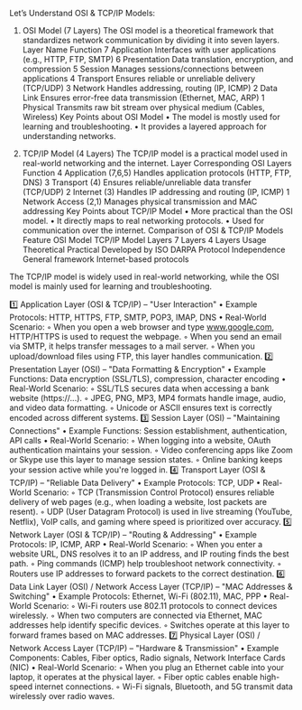 Let’s Understand OSI & TCP/IP Models:

1. OSI Model (7 Layers)
The OSI model is a theoretical framework that standardizes network communication by dividing it into seven layers.
Layer
Name
Function
7
Application
Interfaces with user applications (e.g., HTTP, FTP, SMTP)
6
Presentation
Data translation, encryption, and compression
5
Session
Manages sessions/connections between applications
4
Transport
Ensures reliable or unreliable delivery (TCP/UDP)
3
Network
Handles addressing, routing (IP, ICMP)
2
Data Link
Ensures error-free data transmission (Ethernet, MAC, ARP)
1
Physical
Transmits raw bit stream over physical medium (Cables, Wireless)
Key Points about OSI Model
    • The model is mostly used for learning and troubleshooting.
    • It provides a layered approach for understanding networks.

2. TCP/IP Model (4 Layers)
The TCP/IP model is a practical model used in real-world networking and the internet.
Layer
Corresponding OSI Layers
Function
4
Application (7,6,5)
Handles application protocols (HTTP, FTP, DNS)
3
Transport (4)
Ensures reliable/unreliable data transfer (TCP/UDP)
2
Internet (3)
Handles IP addressing and routing (IP, ICMP)
1
Network Access (2,1)
Manages physical transmission and MAC addressing
Key Points about TCP/IP Model
    • More practical than the OSI model.
    • It directly maps to real networking protocols.
    • Used for communication over the internet.
Comparison of OSI & TCP/IP Models
Feature
OSI Model
TCP/IP Model
Layers
7 Layers
4 Layers
Usage
Theoretical
Practical
Developed by
ISO
DARPA
Protocol Independence
General framework
Internet-based protocols

The TCP/IP model is widely used in real-world networking, while the OSI model is mainly used for learning and troubleshooting.


1️⃣ Application Layer (OSI & TCP/IP) – "User Interaction"
    • Example Protocols: HTTP, HTTPS, FTP, SMTP, POP3, IMAP, DNS
    • Real-World Scenario:
        ◦ When you open a web browser and type www.google.com, HTTP/HTTPS is used to request the webpage.
        ◦ When you send an email via SMTP, it helps transfer messages to a mail server.
        ◦ When you upload/download files using FTP, this layer handles communication.
2️⃣ Presentation Layer (OSI) – "Data Formatting & Encryption"
    • Example Functions: Data encryption (SSL/TLS), compression, character encoding
    • Real-World Scenario:
        ◦ SSL/TLS secures data when accessing a bank website (https://...).
        ◦ JPEG, PNG, MP3, MP4 formats handle image, audio, and video data formatting.
        ◦ Unicode or ASCII ensures text is correctly encoded across different systems.
3️⃣ Session Layer (OSI) – "Maintaining Connections"
    • Example Functions: Session establishment, authentication, API calls
    • Real-World Scenario:
        ◦ When logging into a website, OAuth authentication maintains your session.
        ◦ Video conferencing apps like Zoom or Skype use this layer to manage session states.
        ◦ Online banking keeps your session active while you're logged in.
4️⃣ Transport Layer (OSI & TCP/IP) – "Reliable Data Delivery"
    • Example Protocols: TCP, UDP
    • Real-World Scenario:
        ◦ TCP (Transmission Control Protocol) ensures reliable delivery of web pages (e.g., when loading a website, lost packets are resent).
        ◦ UDP (User Datagram Protocol) is used in live streaming (YouTube, Netflix), VoIP calls, and gaming where speed is prioritized over accuracy.
5️⃣ Network Layer (OSI & TCP/IP) – "Routing & Addressing"
    • Example Protocols: IP, ICMP, ARP
    • Real-World Scenario:
        ◦ When you enter a website URL, DNS resolves it to an IP address, and IP routing finds the best path.
        ◦ Ping commands (ICMP) help troubleshoot network connectivity.
        ◦ Routers use IP addresses to forward packets to the correct destination.
6️⃣ Data Link Layer (OSI) / Network Access Layer (TCP/IP) – "MAC Addresses & Switching"
    • Example Protocols: Ethernet, Wi-Fi (802.11), MAC, PPP
    • Real-World Scenario:
        ◦ Wi-Fi routers use 802.11 protocols to connect devices wirelessly.
        ◦ When two computers are connected via Ethernet, MAC addresses help identify specific devices.
        ◦ Switches operate at this layer to forward frames based on MAC addresses.
7️⃣ Physical Layer (OSI) / Network Access Layer (TCP/IP) – "Hardware & Transmission"
    • Example Components: Cables, Fiber optics, Radio signals, Network Interface Cards (NIC)
    • Real-World Scenario:
        ◦ When you plug an Ethernet cable into your laptop, it operates at the physical layer.
        ◦ Fiber optic cables enable high-speed internet connections.
        ◦ Wi-Fi signals, Bluetooth, and 5G transmit data wirelessly over radio waves.